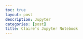 ```yaml
---
toc: true
layout: post
description: Jupyter
categories: [post]
title: Claire's Jupyter Notebook
---
```

